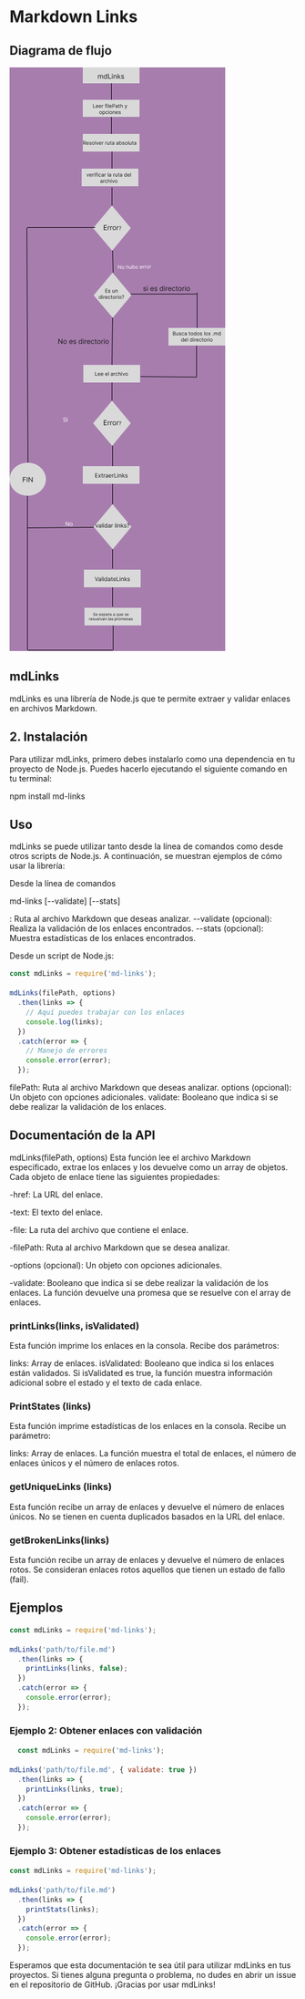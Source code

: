 # Markdown Links
## Diagrama de flujo

![Diagrama de flujo ](./assets/img/diagram.png)
## mdLinks

mdLinks es una librería de Node.js que te permite extraer y validar enlaces en archivos Markdown.

## 2. Instalación

Para utilizar mdLinks, primero debes instalarlo como una dependencia en tu proyecto de Node.js. Puedes hacerlo ejecutando el siguiente comando en tu terminal:

npm install md-links

## Uso

mdLinks se puede utilizar tanto desde la línea de comandos como desde otros scripts de Node.js. A continuación, se muestran ejemplos de cómo usar la librería:

Desde la línea de comandos

md-links <path-to-file> [--validate] [--stats]

<path-to-file>: Ruta al archivo Markdown que deseas analizar.
--validate (opcional): Realiza la validación de los enlaces encontrados.
--stats (opcional): Muestra estadísticas de los enlaces encontrados.

Desde un script de Node.js:

```javascript
const mdLinks = require('md-links');

mdLinks(filePath, options)
  .then(links => {
    // Aquí puedes trabajar con los enlaces
    console.log(links);
  })
  .catch(error => {
    // Manejo de errores
    console.error(error);
  });
  ```

filePath: Ruta al archivo Markdown que deseas analizar.
options (opcional): Un objeto con opciones adicionales.
validate: Booleano que indica si se debe realizar la validación de los enlaces.

## Documentación de la API

mdLinks(filePath, options)
Esta función lee el archivo Markdown especificado, extrae los enlaces y los devuelve como un array de objetos. Cada objeto de enlace tiene las siguientes propiedades:

-href: La URL del enlace.

-text: El texto del enlace.

-file: La ruta del archivo que contiene el enlace.

-filePath: Ruta al archivo Markdown que se desea analizar.

-options (opcional): Un objeto con opciones adicionales.

-validate: Booleano que indica si se debe realizar la validación de los enlaces.
La función devuelve una promesa que se resuelve con el array de enlaces.

### printLinks(links, isValidated)
Esta función imprime los enlaces en la consola. Recibe dos parámetros:

links: Array de enlaces.
isValidated: Booleano que indica si los enlaces están validados.
Si isValidated es true, la función muestra información adicional sobre el estado y el texto de cada enlace.

### PrintStates (links)

Esta función imprime estadísticas de los enlaces en la consola. Recibe un parámetro:

links: Array de enlaces.
La función muestra el total de enlaces, el número de enlaces únicos y el número de enlaces rotos.

### getUniqueLinks (links)

Esta función recibe un array de enlaces y devuelve el número de enlaces únicos. No se tienen en cuenta duplicados basados en la URL del enlace.

### getBrokenLinks(links)

Esta función recibe un array de enlaces y devuelve el número de enlaces rotos. Se consideran enlaces rotos aquellos que tienen un estado de fallo (fail).

## Ejemplos
```javascript
const mdLinks = require('md-links');

mdLinks('path/to/file.md')
  .then(links => {
    printLinks(links, false);
  })
  .catch(error => {
    console.error(error);
  });
```
  
  ### Ejemplo 2: Obtener enlaces con validación
```javascript
  const mdLinks = require('md-links');

mdLinks('path/to/file.md', { validate: true })
  .then(links => {
    printLinks(links, true);
  })
  .catch(error => {
    console.error(error);
  });
  ```

### Ejemplo 3: Obtener estadísticas de los enlaces

```javascript
const mdLinks = require('md-links');

mdLinks('path/to/file.md')
  .then(links => {
    printStats(links);
  })
  .catch(error => {
    console.error(error);
  });
```

Esperamos que esta documentación te sea útil para utilizar mdLinks en tus proyectos. Si tienes alguna pregunta o problema, no dudes en abrir un issue en el repositorio de GitHub. ¡Gracias por usar mdLinks!